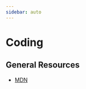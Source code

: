 ```yaml
---
sidebar: auto
---
```


# Coding

## General Resources

- [MDN](https://developer.mozilla.org/en-US/)

